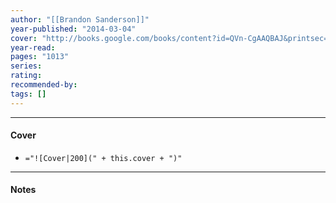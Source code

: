 ```yaml
---
author: "[[Brandon Sanderson]]"
year-published: "2014-03-04"
cover: "http://books.google.com/books/content?id=QVn-CgAAQBAJ&printsec=frontcover&img=1&zoom=1&edge=curl&source=gbs_api"
year-read: 
pages: "1013"
series: 
rating: 
recommended-by: 
tags: []
---
```


---
#### Cover
- `="![Cover|200](" + this.cover + ")"`
---
#### Notes